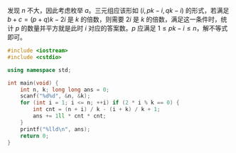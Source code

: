 发现 $n$ 不大，因此考虑枚举 $a$。三元组应该形如 $(i,pk-i,qk-i)$ 的形式，若满足 $b+c=(p+q)k-2i$ 是 $k$ 的倍数，则需要 $2i$ 是 $k$ 的倍数，满足这一条件时，统计 $p$ 的数量并平方就是此时 $i$ 对应的答案数。$p$ 应满足 $1\le pk-i\le n$，解不等式即可。


```cpp
#include <iostream>
#include <cstdio>

using namespace std;

int main(void) {
    int n, k; long long ans = 0;
    scanf("%d%d", &n, &k);
    for (int i = 1; i <= n; ++i) if (2 * i % k == 0) {
        int cnt = (n + i) / k - (i + k) / k + 1;
        ans += 1ll * cnt * cnt;
    }
    printf("%lld\n", ans);
    return 0;
}
```